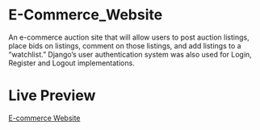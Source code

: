 # E-Commerce_Website
An e-commerce auction site that will allow users to post auction listings, place bids on listings, comment on those listings, and add listings to a “watchlist.”
Django’s user authentication system was also used for Login, Register and Logout implementations.

# Live Preview
[E-commerce Website](https://ecommerce-auctions-app.herokuapp.com/)

